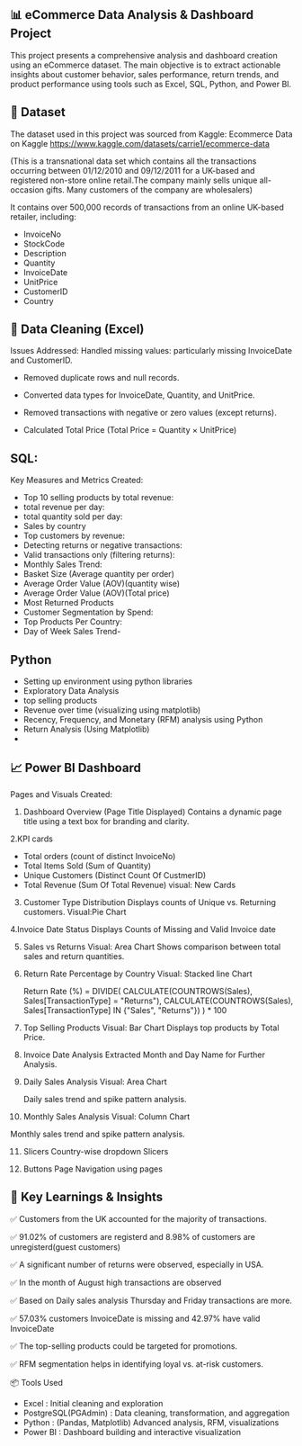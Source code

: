 ## 📊 eCommerce Data Analysis & Dashboard Project
This project presents a comprehensive analysis and dashboard creation using an eCommerce dataset. The main objective is to extract actionable insights about customer behavior, sales performance, return trends, and product performance using tools such as Excel, SQL, Python, and Power BI.

## 📁 Dataset
The dataset used in this project was sourced from Kaggle:
Ecommerce Data on Kaggle
https://www.kaggle.com/datasets/carrie1/ecommerce-data


(This is a transnational data set which contains all the transactions occurring between 01/12/2010 and 09/12/2011 for a UK-based and registered non-store online retail.The company mainly sells unique all-occasion gifts. Many customers of the company are wholesalers)


It contains over 500,000 records of transactions from an online UK-based retailer, including:

- InvoiceNo
- StockCode
- Description
- Quantity
- InvoiceDate
- UnitPrice
- CustomerID
- Country

## 🧮 Data Cleaning (Excel)
Issues Addressed:
Handled missing values: particularly missing InvoiceDate and CustomerID.

- Removed duplicate rows and null records.

- Converted data types for InvoiceDate, Quantity, and UnitPrice.

- Removed transactions with negative or zero values (except returns).
  
- Calculated Total Price (Total Price = Quantity × UnitPrice)



## SQL: 

Key Measures and Metrics Created:
-  Top 10 selling products by total revenue:
-  total revenue per day:
-  total quantity  sold per day:
-  Sales by country
-  Top customers by revenue:
-  Detecting returns or negative transactions:
-  Valid transactions only (filtering returns):
-  Monthly Sales Trend:
-  Basket Size (Average quantity per order)
-  Average Order Value (AOV)(quantity wise)
-  Average Order Value (AOV)(Total price)
-  Most Returned Products
-  Customer Segmentation by Spend:
-  Top Products Per Country:
-  Day of Week Sales Trend-

 ## Python
  - Setting up environment using python libraries
  - Exploratory Data Analysis
  - top selling products
  - Revenue over time (visualizing using matplotlib)
  - Recency, Frequency, and Monetary (RFM) analysis using Python
  - Return Analysis (Using Matplotlib)
  - 

## 📈 Power BI Dashboard
Pages and Visuals Created:
1. Dashboard Overview (Page Title Displayed)
     Contains a dynamic page title using a text box for branding and clarity.
   
2.KPI cards
  - Total orders (count of distinct InvoiceNo)
  - Total Items Sold (Sum of Quantity)
  - Unique Customers (Distinct Count Of CustmerID)
  - Total Revenue (Sum Of Total Revenue)
  visual: New Cards

3. Customer Type Distribution
     Displays counts of Unique vs. Returning customers.
     Visual:Pie Chart

4.Invoice Date Status
   Displays Counts of Missing and Valid Invoice date

5. Sales vs Returns
   Visual: Area Chart
   Shows comparison between total sales and return quantities.

6. Return Rate Percentage by Country
    Visual: Stacked line Chart

    Return Rate (%) = 
      DIVIDE(
         CALCULATE(COUNTROWS(Sales), Sales[TransactionType] = "Returns"),
         CALCULATE(COUNTROWS(Sales), Sales[TransactionType] IN {"Sales", "Returns"})
      ) * 100

7. Top Selling Products
   Visual: Bar Chart
   Displays top products by Total Price.

8. Invoice Date Analysis
   Extracted Month and Day Name for Further Analysis.

9. Daily Sales  Analysis
   Visual: Area Chart

   Daily sales trend and spike pattern analysis.

10. Monthly Sales  Analysis
   Visual: Column Chart

   Monthly sales trend and spike pattern analysis.


11. Slicers 
   Country-wise dropdown Slicers

12. Buttons
    Page Navigation using pages

## 📌 Key Learnings & Insights
✅ Customers from the UK accounted for the majority of transactions.

✅ 91.02% of customers are registerd and 8.98% of customers are unregisterd(guest customers)

✅ A significant number of returns were observed, especially in USA.

✅ In the month of August high transactions are observed

✅ Based on Daily sales analysis  Thursday and Friday transactions are more.

✅ 57.03% customers InvoiceDate is missing and 42.97% have valid InvoiceDate

✅ The top-selling products could be targeted for promotions.

✅ RFM segmentation helps in identifying loyal vs. at-risk customers.

📦 Tools Used
- Excel :	Initial cleaning and exploration
- PostgreSQL(PGAdmin)	: Data cleaning, transformation, and aggregation
- Python : (Pandas, Matplotlib)	Advanced analysis, RFM, visualizations
- Power BI	: Dashboard building and interactive visualization
